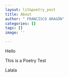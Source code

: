 ```yaml
---
layout: lit&poetry_post
title: About
author: " FRANCISCO ARAGÓN"
categories: []
tags: []
image: ''

---
```

Hello

This is a Poetry Test

Lalala